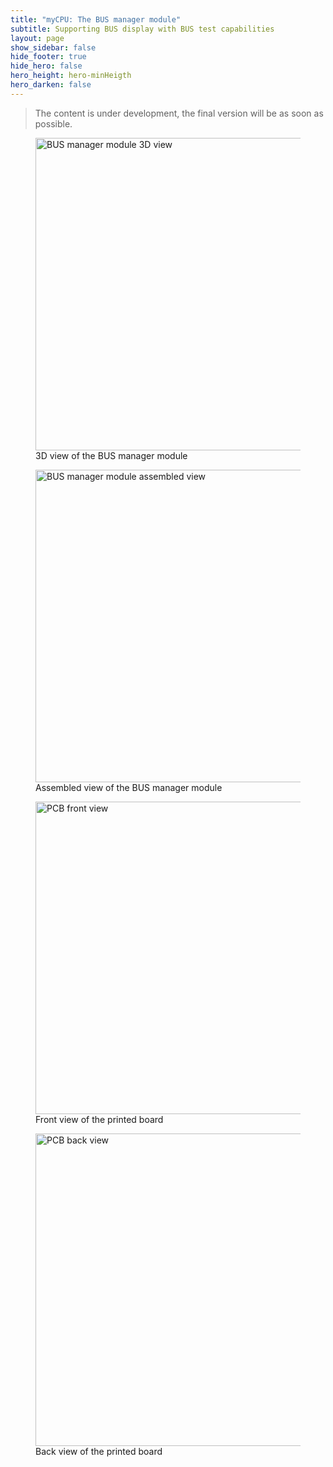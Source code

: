 ```yaml
---
title: "myCPU: The BUS manager module"
subtitle: Supporting BUS display with BUS test capabilities
layout: page
show_sidebar: false
hide_footer: true
hide_hero: false
hero_height: hero-minHeigth
hero_darken: false
---
```

> The content is under development, the final version will be as soon as possible.

<figure class="center">
    <img src="{{ site.baseurl }}/img/mycpu/modules/bus_manager/bus_manager_3dview_min.png" alt="BUS manager module 3D view" title="3D view of the BUS manager module" width="500px">
    <figcaption>3D view of the BUS manager module</figcaption>
</figure>
<figure class="center">
    <img src="{{ site.baseurl }}/img/mycpu/modules/bus_manager/bus_manager_assembled_min.png" alt="BUS manager module assembled view" title="Assembled view of the BUS manager module" width="500px">
    <figcaption>Assembled view of the BUS manager module</figcaption>
</figure>
<figure class="center">
    <img src="{{ site.baseurl }}/img/mycpu/modules/bus_manager/bus_manager_clear_front_min.png" alt="PCB front view" title="Front view of the printed board" width="500px">
    <figcaption>Front view of the printed board</figcaption>
</figure>
<figure class="center">
    <img src="{{ site.baseurl }}/img/mycpu/modules/bus_manager/bus_manager_clear_back_min.png" alt="PCB back view" title="Back view of the printed board" width="500px">
    <figcaption>Back view of the printed board</figcaption>
</figure>
